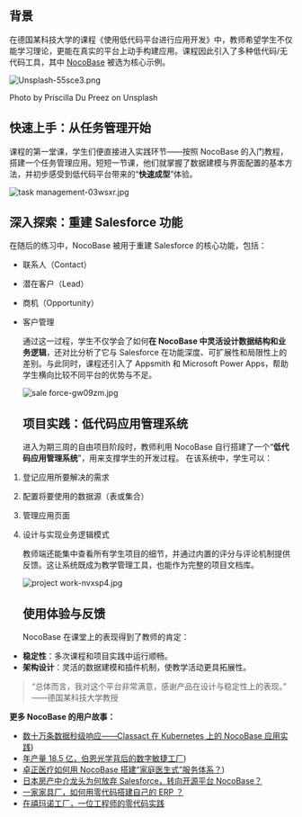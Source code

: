 ## 背景

在德国某科技大学的课程《使用低代码平台进行应用开发》中，教师希望学生不仅能学习理论，更能在真实的平台上动手构建应用。课程因此引入了多种低代码/无代码工具，其中 [NocoBase](http://www.nocobase.com/ "NocoBase") 被选为核心示例。

![Unsplash-55sce3.png](https://static-docs.nocobase.com/Unsplash-55sce3.png)

Photo by Priscilla Du Preez on Unsplash

## 快速上手：从任务管理开始

课程的第一堂课，学生们便直接进入实践环节——按照 NocoBase 的入门教程，搭建一个任务管理应用。短短一节课，他们就掌握了数据建模与界面配置的基本方法，并初步感受到低代码平台带来的“**快速成型**”体验。

![task management-03wsxr.jpg](https://static-docs.nocobase.com/task%20management-03wsxr.jpg)

## 深入探索：重建 Salesforce 功能

在随后的练习中，NocoBase 被用于重建 Salesforce 的核心功能，包括：

* 联系人（Contact）
* 潜在客户（Lead）
* 商机（Opportunity）
* 客户管理



  通过这一过程，学生不仅学会了如何**在 NocoBase 中灵活设计数据结构和业务逻辑**，还对比分析了它与 Salesforce 在功能深度、可扩展性和局限性上的差别。与此同时，课程还引入了 Appsmith 和 Microsoft Power Apps，帮助学生横向比较不同平台的优势与不足。

  ![sale force-gw09zm.jpg](https://static-docs.nocobase.com/sale%20force-gw09zm.jpg)

  ## 项目实践：低代码应用管理系统

  进入为期三周的自由项目阶段时，教师利用 NocoBase 自行搭建了一个“**低代码应用管理系统**”，用来支撑学生的开发过程。
  在该系统中，学生可以：

1. 登记应用所要解决的需求
2. 配置将要使用的数据源（表或集合）
3. 管理应用页面
4. 设计与实现业务逻辑模式



   教师端还能集中查看所有学生项目的细节，并通过内置的评分与评论机制提供反馈。这让系统既成为教学管理工具，也能作为完整的项目文档库。

   ![project work-nvxsp4.jpg](https://static-docs.nocobase.com/project%20work-nvxsp4.jpg)

   ## 使用体验与反馈

   NocoBase 在课堂上的表现得到了教师的肯定：

* **稳定性**：多次课程和项目实践中运行顺畅。
* **架构设计**：灵活的数据建模和插件机制，使教学活动更具拓展性。

> “总体而言，我对这个平台非常满意，感谢产品在设计与稳定性上的表现。”
> ——德国某科技大学教授

**更多 NocoBase 的用户故事：**

* [数十万条数据秒级响应——Classact 在 Kubernetes 上的 NocoBase 应用实践](https://www.nocobase.com/cn/blog/classact))
* [年产量 18.5 亿，伯恩光学背后的数字敏捷工厂](https://www.nocobase.com/cn/blog/bielcrystal))
* [卓正医疗如何用 NocoBase 搭建“家庭医生式”服务体系？](https://www.nocobase.com/cn/blog/distinct-healthcare))
* [日本房产中介龙头为何放弃 Salesforce，转向开源平台 NocoBase？](https://www.nocobase.com/cn/blog/century-21)
* [一家家具厂，如何用零代码搭建自己的 ERP ？](https://www.nocobase.com/cn/blog/olmon)
* [在禧玛诺工厂，一位工程师的零代码实践](https://www.nocobase.com/cn/blog/shimano)
